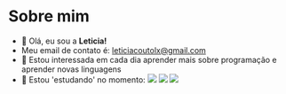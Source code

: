 # Sobre mim
- 👋 Olá, eu sou a **Leticia!**
-  Meu email de contato é: leticiacoutolx@gmail.com
- 👀 Estou interessada em cada dia aprender mais sobre programação e aprender novas linguagens
- 🌱 Estou 'estudando' no momento:
![](https://img.shields.io/badge/HTML5-E34F26?style=for-the-badge&logo=html5&logoColor=white)
![](https://img.shields.io/badge/JavaScript-323330?style=for-the-badge&logo=javascript&logoColor=F7DF1E)
![](https://img.shields.io/badge/CSS3-1572B6?style=for-the-badge&logo=css3&logoColor=white)
